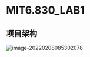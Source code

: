 # MIT6.830_LAB1

## 项目架构

![image-20220208085302078](https://gitee.com/dongramesez/typora-img/raw/master/img/image-20220208085302078.png)
